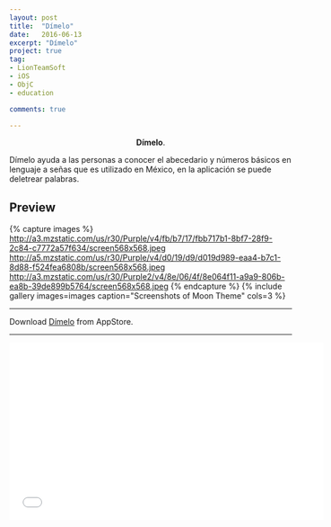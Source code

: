 ```yaml
---
layout: post
title:  "Dímelo"
date:   2016-06-13
excerpt: "Dímelo"
project: true
tag:
- LionTeamSoft 
- iOS
- ObjC
- education

comments: true

---
```


    
<center><b>Dímelo</b>.</center>
     
Dímelo ayuda a las personas a conocer el abecedario y números básicos en lenguaje a señas que es utilizado en México, en la aplicación se puede deletrear palabras.


## Preview

{% capture images %}
	http://a3.mzstatic.com/us/r30/Purple/v4/fb/b7/17/fbb717b1-8bf7-28f9-2c84-c7772a57f634/screen568x568.jpeg
	http://a5.mzstatic.com/us/r30/Purple/v4/d0/19/d9/d019d989-eaa4-b7c1-8d88-f524fea6808b/screen568x568.jpeg
	http://a3.mzstatic.com/us/r30/Purple2/v4/8e/06/4f/8e064f11-a9a9-806b-ea8b-39de899b5764/screen568x568.jpeg
{% endcapture %}
{% include gallery images=images caption="Screenshots of Moon Theme" cols=3 %}

---

  
      
Download  [Dímelo](https://itunes.apple.com/bo/app/dimelo/id597689818?mt=8) from AppStore.      


---

<iframe width="560" height="315" src="//www.youtube.com/embed/ZnI-h5GtYEM" frameborder="0"> </iframe>

